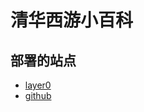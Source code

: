# 清华西游小百科

## 部署的站点

- [layer0](https://wellfrog-thuxyj-default.layer0-limelight.link/)
- [github](https://wellfrog16.github.io/thu-xyj/)


